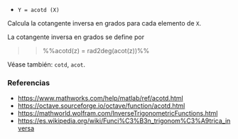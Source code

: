 * `Y = acotd (X)`

Calcula la cotangente inversa en grados para cada elemento de `X`.

La cotangente inversa en grados se define por

>> %%acotd(z) = rad2deg(acot(z))%%

Véase también: `cotd`, `acot`.

### Referencias

* https://www.mathworks.com/help/matlab/ref/acotd.html
* https://octave.sourceforge.io/octave/function/acotd.html
* https://mathworld.wolfram.com/InverseTrigonometricFunctions.html
* https://es.wikipedia.org/wiki/Funci%C3%B3n_trigonom%C3%A9trica_inversa
